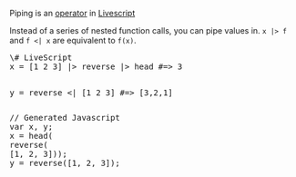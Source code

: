 Piping is an [operator](livescript-ops) in [Livescript](livescript)

Instead of a series of nested function calls, you can pipe values in. <code>x |> f</code> and <code>f <| x</code> are equivalent to <code>f(x)</code>.

<div class="codeblock">
<pre class="leftcol">
\# LiveScript
x = [1 2 3] |> reverse |> head #=> 3


y = reverse <| [1 2 3] #=> [3,2,1]
</pre>
<pre class="rightcol">
// Generated Javascript
var x, y;
x = head(
reverse(
[1, 2, 3]));
y = reverse([1, 2, 3]);
</pre>
<br style="clear: both">
<div>

